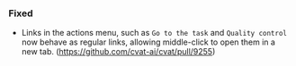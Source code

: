 ### Fixed

- Links in the actions menu, such as `Go to the task` and `Quality control` now behave as regular links,
 allowing middle-click to open them in a new tab.
  (<https://github.com/cvat-ai/cvat/pull/9255>)

